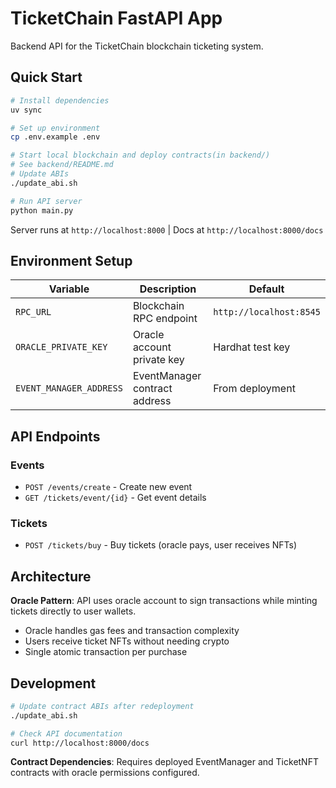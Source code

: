 # TicketChain FastAPI App

Backend API for the TicketChain blockchain ticketing system.

## Quick Start

```bash
# Install dependencies
uv sync

# Set up environment
cp .env.example .env

# Start local blockchain and deploy contracts(in backend/)
# See backend/README.md
# Update ABIs
./update_abi.sh

# Run API server
python main.py
```

Server runs at `http://localhost:8000` | Docs at `http://localhost:8000/docs`

## Environment Setup

| Variable                | Description                   | Default                 |
| ----------------------- | ----------------------------- | ----------------------- |
| `RPC_URL`               | Blockchain RPC endpoint       | `http://localhost:8545` |
| `ORACLE_PRIVATE_KEY`    | Oracle account private key    | Hardhat test key        |
| `EVENT_MANAGER_ADDRESS` | EventManager contract address | From deployment         |

## API Endpoints

### Events

- `POST /events/create` - Create new event
- `GET /tickets/event/{id}` - Get event details

### Tickets

- `POST /tickets/buy` - Buy tickets (oracle pays, user receives NFTs)

## Architecture

**Oracle Pattern**: API uses oracle account to sign transactions while minting tickets directly to user wallets.

- Oracle handles gas fees and transaction complexity
- Users receive ticket NFTs without needing crypto
- Single atomic transaction per purchase

## Development

```bash
# Update contract ABIs after redeployment
./update_abi.sh

# Check API documentation
curl http://localhost:8000/docs
```

**Contract Dependencies**: Requires deployed EventManager and TicketNFT contracts with oracle permissions configured.
